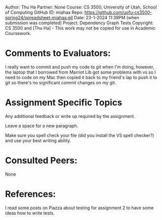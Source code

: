 ﻿Author:     Thu Ha
Partner:    None
Course:     CS 3500, University of Utah, School of Computing
GitHub ID:  miahaa
Repo:       https://github.com/uofu-cs3500-spring24/spreadsheet-miahaa.git
Date:       23-1-2024 11:39PM (when submission was completed) 
Project:    Dependency Graph Tests
Copyright:  CS 3500 and [Thu Ha] - This work may not be copied for use in Academic Coursework.

# Comments to Evaluators:

I really want to commit and push my code to git when I'm doing, however, the laptop that I borrowed
from Marriot Lib got some problems with vs so I need to code on my Mac then copied it back to my
friend's lap to push it to git so there's no significant commit changes on my git.

# Assignment Specific Topics
Any additional feedback or write up required by the assignment.

Leave a space for a new paragraph.

Make sure you spell check your file (did you install the VS spell checker?) and use your best writing ability.

# Consulted Peers:

None

# References:
I read some posts on Piazza about testing for assignment 2 to have some ideas how to write tests.
